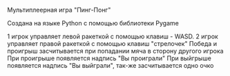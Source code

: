Мультиплеерная игра "Пинг-Понг"

Создана на языке Python с помощью библиотеки Pygame

1 игрок управляет левой ракеткой с помощью клавиш - WASD. 2 игрок управляет правой ракеткой с помощью клавиш "стрелочек"
Победа и проигрыш засчитывается при попадании мяча в сторону другого игрока
При проигрыше появляется надпись "Вы проиграли"
При выйгрыше появляется надпись "Вы выйграли", так-же засчитывается одно очко
